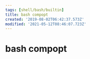 ```yaml
---
tags: [shell/bash/builtin]
title: bash compopt
created: '2019-08-02T06:42:37.573Z'
modified: '2021-05-12T08:46:07.723Z'
---
```


# bash compopt
